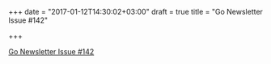 +++
date = "2017-01-12T14:30:02+03:00"
draft = true
title = "Go Newsletter Issue #142"

+++

<p><a href="http://golangweekly.com/issues/142">Go Newsletter Issue #142</a></p>
